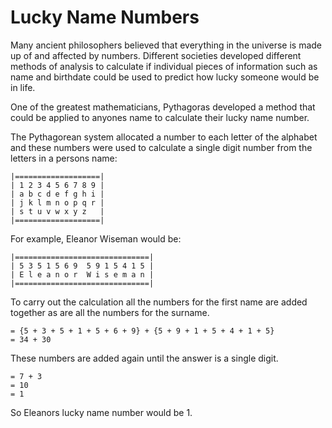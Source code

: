 # Lucky Name Numbers

Many ancient philosophers believed that everything in the universe is made up of and
affected by numbers. Different societies developed different methods of analysis to
calculate if individual pieces of information such as name and birthdate could be used to
predict how lucky someone would be in life.

One of the greatest mathematicians, Pythagoras developed a method that could be applied
to anyones name to calculate their lucky name number.

The Pythagorean system allocated a number to each letter of the alphabet and these
numbers were used to calculate a single digit number from the letters in a persons name:

    |===================|
    | 1 2 3 4 5 6 7 8 9 |
    | a b c d e f g h i |
    | j k l m n o p q r |
    | s t u v w x y z   |
    |===================|

For example, Eleanor Wiseman would be:

    |==============================|
    | 5 3 5 1 5 6 9  5 9 1 5 4 1 5 |
    | E l e a n o r  W i s e m a n |
    |==============================|

To carry out the calculation all the numbers for the first name are added together as are all
the numbers for the surname.

    = {5 + 3 + 5 + 1 + 5 + 6 + 9} + {5 + 9 + 1 + 5 + 4 + 1 + 5}
    = 34 + 30

These numbers are added again until the answer is a single digit.

    = 7 + 3
    = 10
    = 1

So Eleanors lucky name number would be 1.
